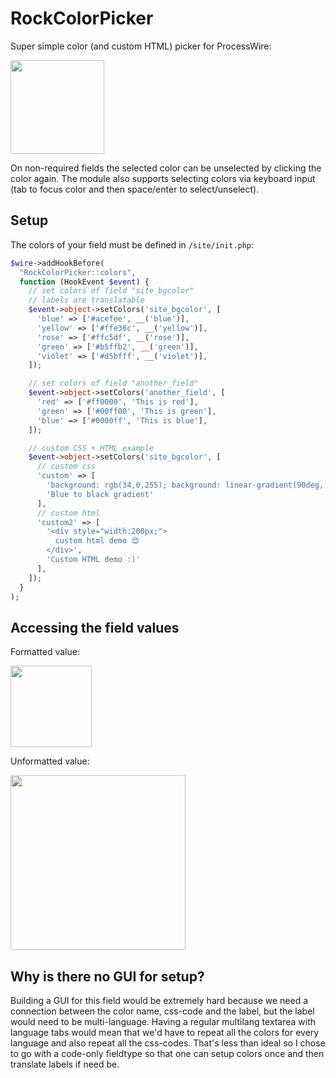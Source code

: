 # RockColorPicker

Super simple color (and custom HTML) picker for ProcessWire:

<img src=https://i.imgur.com/701Jj9C.png height=150>

On non-required fields the selected color can be unselected by clicking the color again. The module also supports selecting colors via keyboard input (tab to focus color and then space/enter to select/unselect).

## Setup

The colors of your field must be defined in `/site/init.php`:

```php
$wire->addHookBefore(
  "RockColorPicker::colors",
  function (HookEvent $event) {
    // set colors of field "site_bgcolor"
    // labels are translatable
    $event->object->setColors('site_bgcolor', [
      'blue' => ['#acefee', __('blue')],
      'yellow' => ['#ffe36c', __('yellow')],
      'rose' => ['#ffc5df', __('rose')],
      'green' => ['#b5ffb2', __('green')],
      'violet' => ['#d5bfff', __('violet')],
    ]);

    // set colors of field "another_field"
    $event->object->setColors('another_field', [
      'red' => ['#ff0000', 'This is red'],
      'green' => ['#00ff00', 'This is green'],
      'blue' => ['#0000ff', 'This is blue'],
    ]);

    // custom CSS + HTML example
    $event->object->setColors('site_bgcolor', [
      // custom css
      'custom' => [
        'background: rgb(34,0,255); background: linear-gradient(90deg, rgba(34,0,255,1) 0%, rgba(0,0,0,1) 100%);',
        'Blue to black gradient'
      ],
      // custom html
      'custom2' => [
        '<div style="width:200px;">
          custom html demo 😍
        </div>',
        'Custom HTML demo :)'
      ],
    ]);
  }
);
```

## Accessing the field values

Formatted value:

<img src=https://imgur.com/E07skYE.png height=130>

Unformatted value:

<img src=https://i.imgur.com/whrWc67.png height=280>

## Why is there no GUI for setup?

Building a GUI for this field would be extremely hard because we need a connection between the color name, css-code and the label, but the label would need to be multi-language. Having a regular multilang textarea with language tabs would mean that we'd have to repeat all the colors for every language and also repeat all the css-codes. That's less than ideal so I chose to go with a code-only fieldtype so that one can setup colors once and then translate labels if need be.
